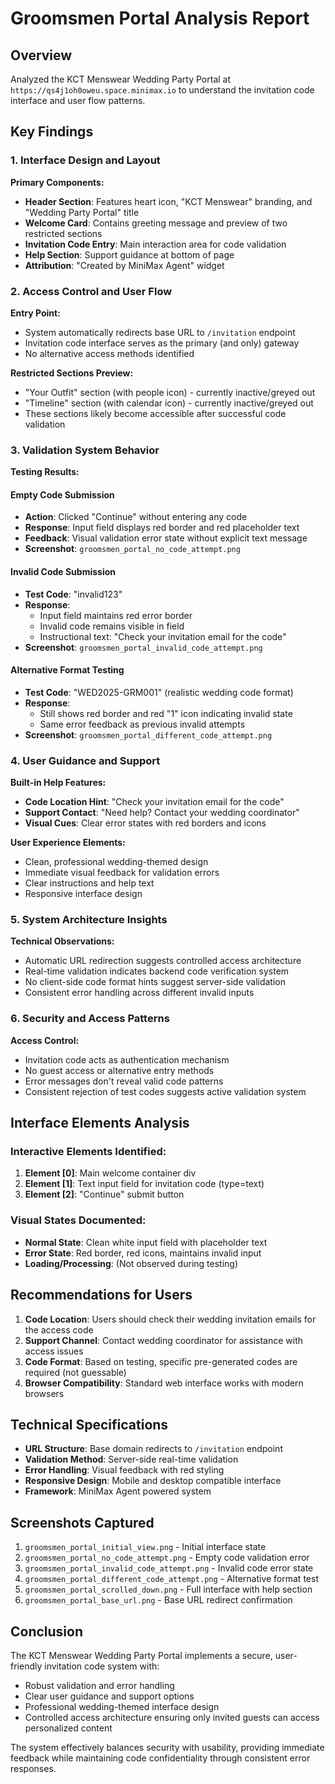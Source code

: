 # Groomsmen Portal Analysis Report

## Overview
Analyzed the KCT Menswear Wedding Party Portal at `https://qs4j1oh0oweu.space.minimax.io` to understand the invitation code interface and user flow patterns.

## Key Findings

### 1. Interface Design and Layout

**Primary Components:**
- **Header Section**: Features heart icon, "KCT Menswear" branding, and "Wedding Party Portal" title
- **Welcome Card**: Contains greeting message and preview of two restricted sections
- **Invitation Code Entry**: Main interaction area for code validation
- **Help Section**: Support guidance at bottom of page
- **Attribution**: "Created by MiniMax Agent" widget

### 2. Access Control and User Flow

**Entry Point:**
- System automatically redirects base URL to `/invitation` endpoint
- Invitation code interface serves as the primary (and only) gateway
- No alternative access methods identified

**Restricted Sections Preview:**
- "Your Outfit" section (with people icon) - currently inactive/greyed out
- "Timeline" section (with calendar icon) - currently inactive/greyed out
- These sections likely become accessible after successful code validation

### 3. Validation System Behavior

**Testing Results:**

#### Empty Code Submission
- **Action**: Clicked "Continue" without entering any code
- **Response**: Input field displays red border and red placeholder text
- **Feedback**: Visual validation error state without explicit text message
- **Screenshot**: `groomsmen_portal_no_code_attempt.png`

#### Invalid Code Submission
- **Test Code**: "invalid123"
- **Response**: 
  - Input field maintains red error border
  - Invalid code remains visible in field
  - Instructional text: "Check your invitation email for the code"
- **Screenshot**: `groomsmen_portal_invalid_code_attempt.png`

#### Alternative Format Testing
- **Test Code**: "WED2025-GRM001" (realistic wedding code format)
- **Response**: 
  - Still shows red border and red "1" icon indicating invalid state
  - Same error feedback as previous invalid attempts
- **Screenshot**: `groomsmen_portal_different_code_attempt.png`

### 4. User Guidance and Support

**Built-in Help Features:**
- **Code Location Hint**: "Check your invitation email for the code"
- **Support Contact**: "Need help? Contact your wedding coordinator"
- **Visual Cues**: Clear error states with red borders and icons

**User Experience Elements:**
- Clean, professional wedding-themed design
- Immediate visual feedback for validation errors
- Clear instructions and help text
- Responsive interface design

### 5. System Architecture Insights

**Technical Observations:**
- Automatic URL redirection suggests controlled access architecture
- Real-time validation indicates backend code verification system
- No client-side code format hints suggest server-side validation
- Consistent error handling across different invalid inputs

### 6. Security and Access Patterns

**Access Control:**
- Invitation code acts as authentication mechanism
- No guest access or alternative entry methods
- Error messages don't reveal valid code patterns
- Consistent rejection of test codes suggests active validation system

## Interface Elements Analysis

### Interactive Elements Identified:
1. **Element [0]**: Main welcome container div
2. **Element [1]**: Text input field for invitation code (type=text)
3. **Element [2]**: "Continue" submit button

### Visual States Documented:
- **Normal State**: Clean white input field with placeholder text
- **Error State**: Red border, red icons, maintains invalid input
- **Loading/Processing**: (Not observed during testing)

## Recommendations for Users

1. **Code Location**: Users should check their wedding invitation emails for the access code
2. **Support Channel**: Contact wedding coordinator for assistance with access issues
3. **Code Format**: Based on testing, specific pre-generated codes are required (not guessable)
4. **Browser Compatibility**: Standard web interface works with modern browsers

## Technical Specifications

- **URL Structure**: Base domain redirects to `/invitation` endpoint
- **Validation Method**: Server-side real-time validation
- **Error Handling**: Visual feedback with red styling
- **Responsive Design**: Mobile and desktop compatible interface
- **Framework**: MiniMax Agent powered system

## Screenshots Captured

1. `groomsmen_portal_initial_view.png` - Initial interface state
2. `groomsmen_portal_no_code_attempt.png` - Empty code validation error
3. `groomsmen_portal_invalid_code_attempt.png` - Invalid code error state
4. `groomsmen_portal_different_code_attempt.png` - Alternative format test
5. `groomsmen_portal_scrolled_down.png` - Full interface with help section
6. `groomsmen_portal_base_url.png` - Base URL redirect confirmation

## Conclusion

The KCT Menswear Wedding Party Portal implements a secure, user-friendly invitation code system with:
- Robust validation and error handling
- Clear user guidance and support options
- Professional wedding-themed interface design
- Controlled access architecture ensuring only invited guests can access personalized content

The system effectively balances security with usability, providing immediate feedback while maintaining code confidentiality through consistent error responses.